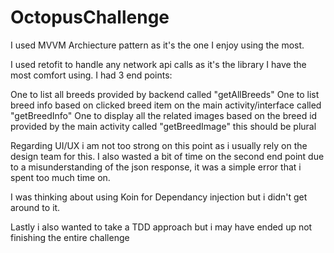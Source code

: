 # OctopusChallenge

I used MVVM Archiecture pattern as it's the one I enjoy using the most.

I used retofit to handle any network api calls as it's the library I have the most comfort using. I had 3 end points:

One to list all breeds provided by backend called "getAllBreeds"
One to list breed info based on clicked breed item on the main activity/interface called "getBreedInfo"
One to display all the related images based on the breed id provided by the main activity called "getBreedImage" this should be plural

Regarding UI/UX i am not too strong on this point as i usually rely on the design team for this. I also wasted a bit of time on the second end point due to a misunderstanding
of the json response, it was  a simple error that i spent too much time on.

I was thinking about using Koin for Dependancy injection but i didn't get around to it.

Lastly i also wanted to take a TDD approach but i may have ended up not finishing the entire challenge

